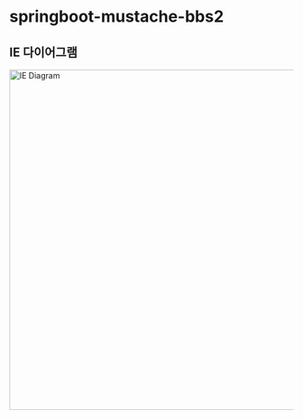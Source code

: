 # springboot-mustache-bbs2

## IE 다이어그램

<img width="603" alt="IE Diagram" src="https://user-images.githubusercontent.com/114654295/206088463-16d904af-3645-4564-be87-0ebb01ece544.png">
